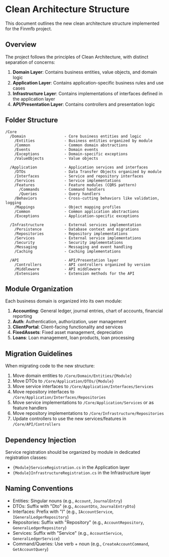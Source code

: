# Clean Architecture Structure

This document outlines the new clean architecture structure implemented for the Finmfb project.

## Overview

The project follows the principles of Clean Architecture, with distinct separation of concerns:

1. **Domain Layer**: Contains business entities, value objects, and domain logic
2. **Application Layer**: Contains application-specific business rules and use cases
3. **Infrastructure Layer**: Contains implementations of interfaces defined in the application layer
4. **API/Presentation Layer**: Contains controllers and presentation logic

## Folder Structure

```
/Core
  /Domain                 - Core business entities and logic
    /Entities             - Business entities organized by module
    /Common               - Common domain abstractions
    /Events               - Domain events
    /Exceptions           - Domain-specific exceptions
    /ValueObjects         - Value objects
    
  /Application            - Application services and interfaces
    /DTOs                 - Data Transfer Objects organized by module
    /Interfaces           - Service and repository interfaces
    /Services             - Service implementations
    /Features             - Feature modules (CQRS pattern)
      /Commands           - Command handlers
      /Queries            - Query handlers
    /Behaviors            - Cross-cutting behaviors like validation, logging
    /Mappings             - Object mapping profiles
    /Common               - Common application abstractions
    /Exceptions           - Application-specific exceptions
    
  /Infrastructure         - External services implementation
    /Persistence          - Database context and migrations
    /Repositories         - Repository implementations
    /Services             - External service implementations
    /Security             - Security implementations
    /Messaging            - Messaging and event handling
    /Caching              - Caching implementations
    
  /API                    - API/Presentation layer
    /Controllers          - API controllers organized by version
    /Middleware           - API middleware
    /Extensions           - Extension methods for the API
```

## Module Organization

Each business domain is organized into its own module:

1. **Accounting**: General ledger, journal entries, chart of accounts, financial reporting
2. **Auth**: Authentication, authorization, user management
3. **ClientPortal**: Client-facing functionality and services
4. **FixedAssets**: Fixed asset management, depreciation
5. **Loans**: Loan management, loan products, loan processing

## Migration Guidelines

When migrating code to the new structure:

1. Move domain entities to `/Core/Domain/Entities/{Module}`
2. Move DTOs to `/Core/Application/DTOs/{Module}`
3. Move service interfaces to `/Core/Application/Interfaces/Services`
4. Move repository interfaces to `/Core/Application/Interfaces/Repositories`
5. Move service implementations to `/Core/Application/Services` or as feature handlers
6. Move repository implementations to `/Core/Infrastructure/Repositories`
7. Update controllers to use the new services/features in `/Core/API/Controllers`

## Dependency Injection

Service registration should be organized by module in dedicated registration classes:

- `{Module}ServiceRegistration.cs` in the Application layer
- `{Module}InfrastructureRegistration.cs` in the Infrastructure layer

## Naming Conventions

- Entities: Singular nouns (e.g., `Account`, `JournalEntry`)
- DTOs: Suffix with "Dto" (e.g., `AccountDto`, `JournalEntryDto`)
- Interfaces: Prefix with "I" (e.g., `IAccountService`, `IGeneralLedgerRepository`)
- Repositories: Suffix with "Repository" (e.g., `AccountRepository`, `GeneralLedgerRepository`)
- Services: Suffix with "Service" (e.g., `AccountService`, `GeneralLedgerService`)
- Command/Queries: Use verb + noun (e.g., `CreateAccountCommand`, `GetAccountQuery`)